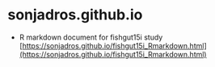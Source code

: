 # sonjadros.github.io
- R markdown document for fishgut15i study [https://sonjadros.github.io/fishgut15i_Rmarkdown.html](https://sonjadros.github.io/fishgut15i_Rmarkdown.html)
